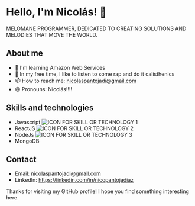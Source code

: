 # Hello, I'm Nicolás! 👋

MELOMANE PROGRAMMER, DEDICATED TO CREATING SOLUTIONS AND MELODIES THAT MOVE THE WORLD.

## About me 
- 🌱 I'm learning Amazon Web Services
- 🎵 In my free time, I like to listen to some rap and do it calisthenics
- 📫 How to reach me: nicolaspantojadi@gmail.com
- 😄 Pronouns: Nicolás!!!!

## Skills and technologies
- Javascript ![ICON FOR SKILL OR TECHNOLOGY 1](<img src="https://upload.wikimedia.org/wikipedia/commons/9/99/Unofficial_JavaScript_logo_2.svg" alt="logo" width="50" height="50">)
- ReactJS ![ICON FOR SKILL OR TECHNOLOGY 2](link/to/icon)
- NodeJs ![ICON FOR SKILL OR TECHNOLOGY 3](link/to/icon)
- MongoDB 

## Contact
- Email: nicolaspantojadi@gmail.com
- LinkedIn: https://linkedin.com/in/nicopantojadiaz

Thanks for visiting my GitHub profile! I hope you find something interesting here.
